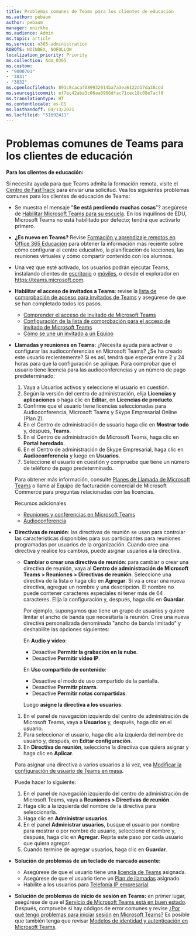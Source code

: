 ```yaml
---
title: Problemas comunes de Teams para los clientes de educación
ms.author: pebaum
author: pebaum
manager: mnirkhe
ms.audience: Admin
ms.topic: article
ms.service: o365-administration
ROBOTS: NOINDEX, NOFOLLOW
localization_priority: Priority
ms.collection: Adm_O365
ms.custom:
- "9000701"
- "3831"
- "3832"
ms.openlocfilehash: 893c8cacaf089932014ba7a3ea6122d17da38cdd
ms.sourcegitcommit: ef7ec42aba3c06aa8966dfac71cec18c08e7acf8
ms.translationtype: HT
ms.contentlocale: es-ES
ms.lasthandoff: 04/13/2021
ms.locfileid: "51692411"
---
```

# <a name="teams-common-issues-for-education-customers"></a>Problemas comunes de Teams para los clientes de educación

**Para los clientes de educación:**

Si necesita ayuda para que Teams admita la formación remota, visite el [Centro de FastTrack](https://www.microsoft.com/fasttrack) para enviar una solicitud. Vea los siguientes problemas comunes para los clientes de educación de Teams:

- Se muestra el mensaje "**Se está perdiendo muchas cosas**"? asegúrese de [Habilitar Microsoft Teams para su escuela](https://docs.microsoft.com/microsoft-365/education/intune-edu-trial/enable-microsoft-teams). En los inquilinos de EDU, Microsoft Teams no está habilitado por defecto; tendrá que activarlo primero.

- **¿Es nuevo en Teams?** Revise [Formación y aprendizaje remotos en Office 365 Educación](https://support.office.com/article/remote-teaching-and-learning-in-office-365-education-f651ccae-7b65-478b-8366-51bb884025c4) para obtener la información más reciente sobre cómo configurar el centro educativo, la planificación de lecciones, las reuniones virtuales y cómo compartir contenido con los alumnos.

- Una vez que esté activado, los usuarios podrán ejecutar Teams, instalando clientes de [escritorio](https://docs.microsoft.com/MicrosoftTeams/get-clients#desktop-client) o [móviles](https://docs.microsoft.com/MicrosoftTeams/get-clients#mobile-clients), o desde el explorador en https://teams.microsoft.com.

- **Habilitar el acceso de invitados a Teams**: revise la [lista de comprobación de acceso para invitados de Teams](https://docs.microsoft.com/microsoftteams/guest-access-checklist) y asegúrese de que se han completado todos los pasos.
    - [Comprender el acceso de invitado de Microsoft Teams](https://docs.microsoft.com/microsoftteams/guest-access)
    - [Configuración de la lista de comprobación para el acceso de invitado de Microsoft Teams](https://docs.microsoft.com/microsoftteams/guest-access-checklist)
    - [Cómo se une un invitado a un Equipo](https://docs.microsoft.com/microsoftteams/guest-joins)

- **Llamadas y reuniones en Teams**: ¿Necesita ayuda para activar o configurar las audioconferencias en Microsoft Teams? ¿Se ha creado este usuario recientemente? Si es así, tendrá que esperar entre 2 y 24 horas para que la configuración se aplique. Para comprobar que el usuario tiene licencia para las audioconferencias y un número de pago predeterminado:
    1. Vaya a Usuarios activos y seleccione el usuario en cuestión.
    2. Según la versión del centro de administración, elija **Licencias y aplicaciones** o haga clic en **Editar**, en **Licencias de producto**.
    3. Confirme que el usuario tiene licencias seleccionadas para Audioconferencia, Microsoft Teams y Skype Empresarial Online (Plan 2).
    4. En el Centro de administración de usuario haga clic en **Mostrar todo** y, después, **Teams**.
    5. En el Centro de administración de Microsoft Teams, haga clic en **Portal heredado**.
    6. En el Centro de administración de Skype Empresarial, haga clic en **Audioconferencia** y luego en **Usuarios**.
    7. Seleccione el usuario en cuestión y compruebe que tiene un número de teléfono de pago predeterminado.

    Para obtener más información, consulte [Planes de Llamada de Microsoft Teams](https://docs.microsoft.com/microsoftteams/calling-plans-for-office-365) o llame al Equipo de facturación comercial de Microsoft Commerce para preguntas relacionadas con las licencias.

    Recursos adicionales

    - [Reuniones y conferencias en Microsoft Teams](https://docs.microsoft.com/microsoftteams/deploy-meetings-microsoft-teams-landing-page)
    - [Audioconferencia](https://docs.microsoft.com/microsoftteams/audio-conferencing-in-office-365)

- **Directivas de reunión**: las directivas de reunión se usan para controlar las características disponibles para sus participantes para reuniones programadas por usuarios de la organización. Cuando cree una directiva y realice los cambios, puede asignar usuarios a la directiva.

    - **Cambiar o crear una directiva de reunión**: para cambiar o crear una directiva de reunión, vaya al **Centro de administración de Microsoft Teams > Reuniones > Directivas de reunión**. Seleccione una directiva de la lista o haga clic en **Agregar**. Si va a crear una nueva directiva, agregue un nombre y una descripción. El nombre no puede contener caracteres especiales ni tener más de 64 caracteres. Elija la configuración y, después, haga clic en **Guardar**. 
    
        Por ejemplo, supongamos que tiene un grupo de usuarios y quiere limitar el ancho de banda que necesitaría la reunión. Cree una nueva directiva personalizada denominada "ancho de banda limitado" y deshabilite las opciones siguientes:

        En **Audio y vídeo**:
        - Desactive **Permitir la grabación en la nube**.
        - Desactive **Permitir vídeo IP**.

        En **Uso compartido de contenido**:

        - Desactive el modo de uso compartido de la pantalla.
        - Desactive **Permitir pizarra**.
        - Desactive **Permitir notas compartidas**.

        Luego **asigne la directiva a los usuarios**:

    1. En el panel de navegación izquierdo del centro de administración de Microsoft Teams, vaya a **Usuarios** y, después, haga clic en el usuario.
    2. Para seleccionar el usuario, haga clic a la izquierda del nombre de usuario y, después, en **Editar configuración**.
    3. En **Directiva de reunión**, seleccione la directiva que quiera asignar y haga clic en **Aplicar**.

    Para asignar una directiva a varios usuarios a la vez, vea [Modificar la configuración de usuario de Teams en masa](https://docs.microsoft.com/microsoftteams/edit-user-settings-in-bulk).

    Puede hacer lo siguiente:
    1. En el panel de navegación izquierdo del centro de administración de Microsoft Teams, vaya a **Reuniones > Directivas de reunión**.
    2. Haga clic a la izquierda del nombre de la directiva para seleccionarla.
    3. Haga clic en **Administrar usuarios**.
    4. En el panel **Administrar usuarios**, busque el usuario por nombre para mostrar o por nombre de usuario, seleccione el nombre y, después, haga clic en **Agregar**. Repita este paso por cada usuario que quiera agregar.
    5. Cuando termine de agregar usuarios, haga clic en **Guardar**.

- **Solución de problemas de un teclado de marcado ausente:**
    - Asegúrese de que el usuario tiene una [licencia de Teams](https://docs.microsoft.com/MicrosoftTeams/assign-teams-licenses) asignada.
    - Asegúrese de que el usuario tiene un [Plan de llamadas](https://docs.microsoft.com/MicrosoftTeams/calling-plan-landing-page) asignado.
    - Habilite a los usuarios para [Telefonía IP empresarial](https://docs.microsoft.com/skypeforbusiness/skype-for-business-hybrid-solutions/plan-your-phone-system-cloud-pbx-solution/enable-users-for-enterprise-voice-online-and-phone-system-voicemail#to-enable-your-users-for-phone-system-in-office-365-voice-and-voicemail).

- **Solución de problemas de inicio de sesión en Teams:** en primer lugar, asegúrese de que el [Servicio de Microsoft Teams está en buen estado](https://admin.microsoft.com/Adminportal/Home?source=applauncher#/servicehealth). Después, compruebe si hay códigos de error comunes y revise [¿Por qué tengo problemas para iniciar sesión en Microsoft Teams?](https://support.office.com/article/a02f683b-61a3-4008-9447-ee60c5593b0f) Es posible que también tenga que revisar [Modelos de identidad y autenticación en Microsoft Teams](https://docs.microsoft.com/MicrosoftTeams/identify-models-authentication).
